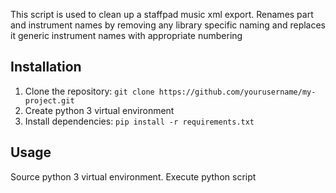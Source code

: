 This script is used to clean up a staffpad music xml export. 
Renames part and instrument names by removing any library specific naming and replaces it generic instrument names with appropriate numbering

## Installation
1. Clone the repository: `git clone https://github.com/yourusername/my-project.git`
2. Create python 3 virtual environment
2. Install dependencies: `pip install -r requirements.txt`

## Usage
Source python 3 virtual environment.
Execute python script


